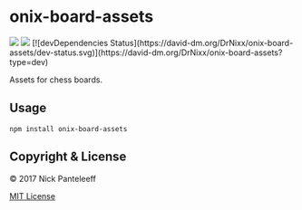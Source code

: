 # onix-board-assets

<div>
	<a href="https://www.npmjs.com/package/onix-board-assets"><img src='http://img.shields.io/npm/v/onix-board-assets.svg?style=flat'></a>
	<a href="https://www.npmjs.com/package/onix-board-assets"><img src='https://img.shields.io/npm/dm/onix-board-assets.svg?style=flat-square'></a>
	[![devDependencies Status](https://david-dm.org/DrNixx/onix-board-assets/dev-status.svg)](https://david-dm.org/DrNixx/onix-board-assets?type=dev)
</div>

Assets for chess boards.

## Usage

```
npm install onix-board-assets
```

## Copyright & License

© 2017 Nick Panteleeff

[MIT License](/LICENSE)
